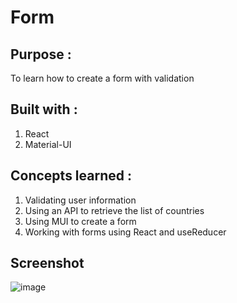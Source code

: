 # Form

## Purpose : 

To learn how to create a form with validation

## Built with : 

1) React
2) Material-UI

## Concepts learned : 

1. Validating user information
2. Using an API to retrieve the list of countries
3. Using MUI to create a form
4. Working with forms using React and useReducer

## Screenshot

![image](https://user-images.githubusercontent.com/72337379/154081579-6a888d62-e4ed-45af-af98-33295537ff9e.png)




